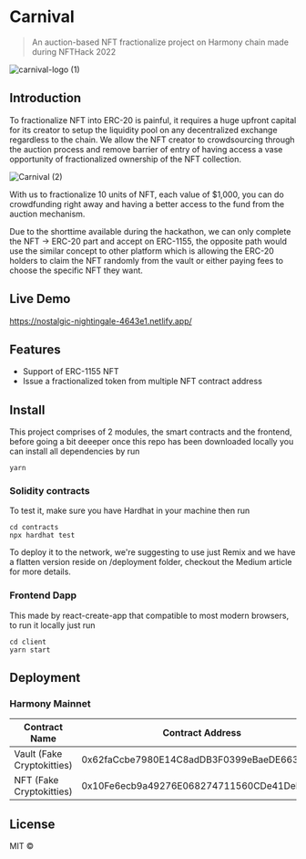 # Carnival

> An auction-based NFT fractionalize project on Harmony chain made during NFTHack 2022

![carnival-logo (1)](https://user-images.githubusercontent.com/18402217/149608161-ca5b778b-aa25-4f54-b3b4-6959c81fd6ab.png)

## Introduction

To fractionalize NFT into ERC-20 is painful, it requires a huge upfront capital for its creator to setup the liquidity pool on any decentralized exchange regardless to the chain. We allow the NFT creator to crowdsourcing through the auction process and remove barrier of entry of having access a vase opportunity of fractionalized ownership of the NFT collection.

![Carnival (2)](https://user-images.githubusercontent.com/18402217/149610175-2d8e7cd5-adde-49a4-9432-79b1f67d5224.png)

With us to fractionalize 10 units of NFT, each value of $1,000, you can do crowdfunding right away and having a better access to the fund from the auction mechanism.

Due to the shorttime available during the hackathon, we can only complete the NFT -> ERC-20 part and accept on ERC-1155, the opposite path would use the similar concept to other platform which is allowing the ERC-20 holders to claim the NFT randomly from the vault or either paying fees to choose the specific NFT they want. 

## Live Demo

https://nostalgic-nightingale-4643e1.netlify.app/

## Features

* Support of ERC-1155 NFT
* Issue a fractionalized token from multiple NFT contract address 

## Install

This project comprises of 2 modules, the smart contracts and the frontend, before going a bit deeeper once this repo has been downloaded locally you can install all dependencies by run

```
yarn
```

### Solidity contracts

To test it, make sure you have Hardhat in your machine then run

```
cd contracts
npx hardhat test
```

To deploy it to the network, we're suggesting to use just Remix and we have a flatten version reside on /deployment folder, checkout the Medium article for more details.

### Frontend Dapp

This made by react-create-app that compatible to most modern browsers, to run it locally just run

```
cd client
yarn start
```


## Deployment

### Harmony Mainnet

Contract Name | Contract Address 
--- | --- 
Vault (Fake Cryptokitties) | 0x62faCcbe7980E14C8adDB3F0399eBaeDE66350be
NFT (Fake Cryptokitties) | 0x10Fe6ecb9a49276E068274711560CDe41Deb3f34 

## License

MIT ©
